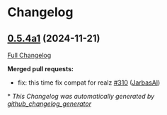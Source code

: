 # Changelog

## [0.5.4a1](https://github.com/OpenVoiceOS/ovos-utils/tree/0.5.4a1) (2024-11-21)

[Full Changelog](https://github.com/OpenVoiceOS/ovos-utils/compare/0.5.3...0.5.4a1)

**Merged pull requests:**

- fix: this time fix compat for realz [\#310](https://github.com/OpenVoiceOS/ovos-utils/pull/310) ([JarbasAl](https://github.com/JarbasAl))



\* *This Changelog was automatically generated by [github_changelog_generator](https://github.com/github-changelog-generator/github-changelog-generator)*
